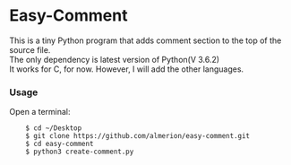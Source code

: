 # Easy-Comment  
  
 This is a tiny Python program that adds comment section to the top of the source file.  
 The only dependency is latest version of Python(V 3.6.2)  
 It works for C, for now. However, I will add the other languages.  

### Usage
   Open a terminal:
```
	$ cd ~/Desktop
	$ git clone https://github.com/almerion/easy-comment.git
	$ cd easy-comment
	$ python3 create-comment.py
```
